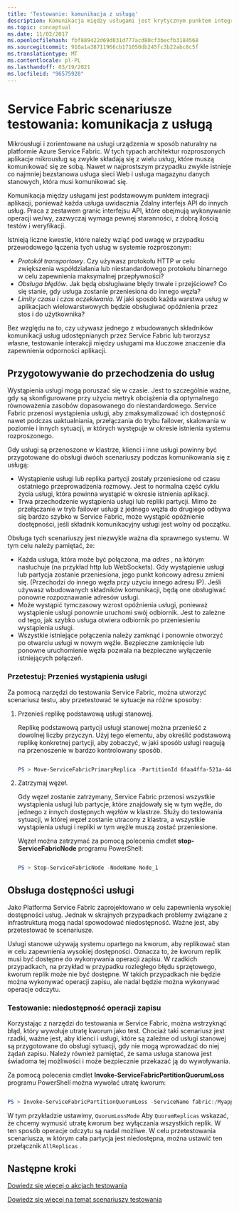 ```yaml
---
title: 'Testowanie: komunikacja z usługą'
description: Komunikacja między usługami jest krytycznym punktem integracji aplikacji Service Fabric. W tym artykule omówiono zagadnienia dotyczące projektowania i techniki testowania.
ms.topic: conceptual
ms.date: 11/02/2017
ms.openlocfilehash: fbf889422d69d031d777acd80cf3becfb3184568
ms.sourcegitcommit: 910a1a38711966cb171050db245fc3b22abc8c5f
ms.translationtype: MT
ms.contentlocale: pl-PL
ms.lasthandoff: 03/19/2021
ms.locfileid: "96575928"
---
```

# <a name="service-fabric-testability-scenarios-service-communication"></a>Service Fabric scenariusze testowania: komunikacja z usługą
Mikrousługi i zorientowane na usługi urządzenia w sposób naturalny na platformie Azure Service Fabric. W tych typach architektur rozproszonych aplikacje mikrousług są zwykle składają się z wielu usług, które muszą komunikować się ze sobą. Nawet w najprostszym przypadku zwykle istnieje co najmniej bezstanowa usługa sieci Web i usługa magazynu danych stanowych, która musi komunikować się.

Komunikacja między usługami jest podstawowym punktem integracji aplikacji, ponieważ każda usługa uwidacznia Zdalny interfejs API do innych usług. Praca z zestawem granic interfejsu API, które obejmują wykonywanie operacji we/wy, zazwyczaj wymaga pewnej staranności, z dobrą ilością testów i weryfikacji.

Istnieją liczne kwestie, które należy wziąć pod uwagę w przypadku przewodowego łączenia tych usług w systemie rozproszonym:

* *Protokół transportowy*. Czy używasz protokołu HTTP w celu zwiększenia współdziałania lub niestandardowego protokołu binarnego w celu zapewnienia maksymalnej przepływności?
* *Obsługa błędów*. Jak będą obsługiwane błędy trwałe i przejściowe? Co się stanie, gdy usługa zostanie przeniesiona do innego węzła?
* *Limity czasu i czas oczekiwania*. W jaki sposób każda warstwa usług w aplikacjach wielowarstwowych będzie obsługiwać opóźnienia przez stos i do użytkownika?

Bez względu na to, czy używasz jednego z wbudowanych składników komunikacji usług udostępnianych przez Service Fabric lub tworzysz własne, testowanie interakcji między usługami ma kluczowe znaczenie dla zapewnienia odporności aplikacji.

## <a name="prepare-for-services-to-move"></a>Przygotowywanie do przechodzenia do usług
Wystąpienia usługi mogą poruszać się w czasie. Jest to szczególnie ważne, gdy są skonfigurowane przy użyciu metryk obciążenia dla optymalnego równoważenia zasobów dopasowanego do niestandardowego. Service Fabric przenosi wystąpienia usługi, aby zmaksymalizować ich dostępność nawet podczas uaktualniania, przełączania do trybu failover, skalowania w poziomie i innych sytuacji, w których występuje w okresie istnienia systemu rozproszonego.

Gdy usługi są przenoszone w klastrze, klienci i inne usługi powinny być przygotowane do obsługi dwóch scenariuszy podczas komunikowania się z usługą:

* Wystąpienie usługi lub replika partycji zostały przeniesione od czasu ostatniego przeprowadzenia rozmowy. Jest to normalna część cyklu życia usługi, która powinna wystąpić w okresie istnienia aplikacji.
* Trwa przechodzenie wystąpienia usługi lub repliki partycji. Mimo że przełączanie w tryb failover usługi z jednego węzła do drugiego odbywa się bardzo szybko w Service Fabric, może wystąpić opóźnienie dostępności, jeśli składnik komunikacyjny usługi jest wolny od początku.

Obsługa tych scenariuszy jest niezwykle ważna dla sprawnego systemu. W tym celu należy pamiętać, że:

* Każda usługa, która może być połączona, ma *adres* , na którym nasłuchuje (na przykład http lub WebSockets). Gdy wystąpienie usługi lub partycja zostanie przeniesiona, jego punkt końcowy adresu zmieni się. (Przechodzi do innego węzła przy użyciu innego adresu IP). Jeśli używasz wbudowanych składników komunikacji, będą one obsługiwać ponowne rozpoznawanie adresów usługi.
* Może wystąpić tymczasowy wzrost opóźnienia usługi, ponieważ wystąpienie usługi ponownie uruchomi swój odbiornik. Jest to zależne od tego, jak szybko usługa otwiera odbiornik po przeniesieniu wystąpienia usługi.
* Wszystkie istniejące połączenia należy zamknąć i ponownie otworzyć po otwarciu usługi w nowym węźle. Bezpieczne zamknięcie lub ponowne uruchomienie węzła pozwala na bezpieczne wyłączenie istniejących połączeń.

### <a name="test-it-move-service-instances"></a>Przetestuj: Przenieś wystąpienia usługi
Za pomocą narzędzi do testowania Service Fabric, można utworzyć scenariusz testu, aby przetestować te sytuacje na różne sposoby:

1. Przenieś replikę podstawową usługi stanowej.
   
    Replikę podstawową partycji usługi stanowej można przenieść z dowolnej liczby przyczyn. Użyj tego elementu, aby określić podstawową replikę konkretnej partycji, aby zobaczyć, w jaki sposób usługi reagują na przenoszenie w bardzo kontrolowany sposób.
   
    ```powershell
   
    PS > Move-ServiceFabricPrimaryReplica -PartitionId 6faa4ffa-521a-44e9-8351-dfca0f7e0466 -ServiceName fabric:/MyApplication/MyService
   
    ```
2. Zatrzymaj węzeł.
   
    Gdy węzeł zostanie zatrzymany, Service Fabric przenosi wszystkie wystąpienia usługi lub partycje, które znajdowały się w tym węźle, do jednego z innych dostępnych węzłów w klastrze. Służy do testowania sytuacji, w której węzeł zostanie utracony z klastra, a wszystkie wystąpienia usługi i repliki w tym węźle muszą zostać przeniesione.
   
    Węzeł można zatrzymać za pomocą polecenia cmdlet **stop-ServiceFabricNode** programu PowerShell:
   
    ```powershell
   
    PS > Stop-ServiceFabricNode -NodeName Node_1
   
    ```

## <a name="maintain-service-availability"></a>Obsługa dostępności usługi
Jako Platforma Service Fabric zaprojektowano w celu zapewnienia wysokiej dostępności usług. Jednak w skrajnych przypadkach problemy związane z infrastrukturą mogą nadal spowodować niedostępność. Ważne jest, aby przetestować te scenariusze.

Usługi stanowe używają systemu opartego na kworum, aby replikować stan w celu zapewnienia wysokiej dostępności. Oznacza to, że kworum replik musi być dostępne do wykonywania operacji zapisu. W rzadkich przypadkach, na przykład w przypadku rozległego błędu sprzętowego, kworum replik może nie być dostępne. W takich przypadkach nie będzie można wykonywać operacji zapisu, ale nadal będzie można wykonywać operacje odczytu.

### <a name="test-it-write-operation-unavailability"></a>Testowanie: niedostępność operacji zapisu
Korzystając z narzędzi do testowania w Service Fabric, można wstrzyknąć błąd, który wywołuje utratę kworum jako test. Chociaż taki scenariusz jest rzadki, ważne jest, aby klienci i usługi, które są zależne od usługi stanowej są przygotowane do obsługi sytuacji, gdy nie mogą wprowadzać do niej żądań zapisu. Należy również pamiętać, że sama usługa stanowa jest świadoma tej możliwości i może bezpiecznie przekazać ją do wywoływania.

Za pomocą polecenia cmdlet **Invoke-ServiceFabricPartitionQuorumLoss** programu PowerShell można wywołać utratę kworum:

```powershell

PS > Invoke-ServiceFabricPartitionQuorumLoss -ServiceName fabric:/Myapplication/MyService -QuorumLossMode QuorumReplicas -QuorumLossDurationInSeconds 20

```

W tym przykładzie ustawimy, `QuorumLossMode` Aby `QuorumReplicas` wskazać, że chcemy wymusić utratę kworum bez wyłączania wszystkich replik. W ten sposób operacje odczytu są nadal możliwe. W celu przetestowania scenariusza, w którym cała partycja jest niedostępna, można ustawić ten przełącznik `AllReplicas` .

## <a name="next-steps"></a>Następne kroki
[Dowiedz się więcej o akcjach testowania](service-fabric-testability-actions.md)

[Dowiedz się więcej na temat scenariuszy testowania](service-fabric-testability-scenarios.md)

